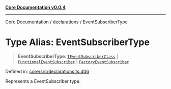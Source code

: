 [**Core Documentation v0.0.4**](../../README.md)

***

[Core Documentation](../../modules.md) / [declarations](../README.md) / EventSubscriberType

# Type Alias: EventSubscriberType

> **EventSubscriberType**: [`IEventSubscriberClass`](IEventSubscriberClass.md) \| [`FunctionalEventSubscriber`](FunctionalEventSubscriber.md) \| [`FactoryEventSubscriber`](FactoryEventSubscriber.md)

Defined in: [core/src/declarations.ts:406](https://github.com/stonemjs/core/blob/8c14a336c794eb98d8513b950cb1c2786962eaaf/src/declarations.ts#L406)

Represents a EventSubscriber type.
